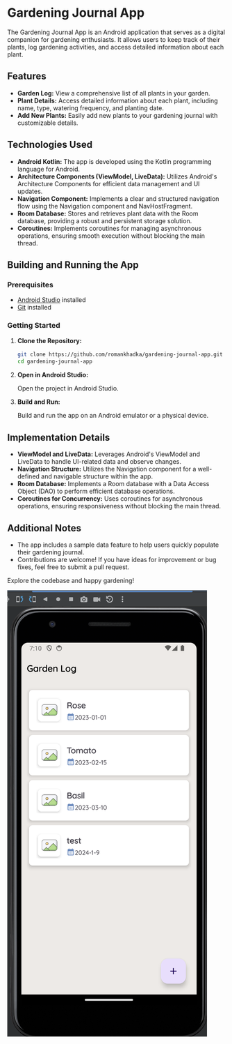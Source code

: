 # Gardening Journal App

The Gardening Journal App is an Android application that serves as a digital companion for gardening enthusiasts. It allows users to keep track of their plants, log gardening activities, and access detailed information about each plant.

## Features

- **Garden Log:** View a comprehensive list of all plants in your garden.
- **Plant Details:** Access detailed information about each plant, including name, type, watering frequency, and planting date.
- **Add New Plants:** Easily add new plants to your gardening journal with customizable details.

## Technologies Used

- **Android Kotlin:** The app is developed using the Kotlin programming language for Android.
- **Architecture Components (ViewModel, LiveData):** Utilizes Android's Architecture Components for efficient data management and UI updates.
- **Navigation Component:** Implements a clear and structured navigation flow using the Navigation component and NavHostFragment.
- **Room Database:** Stores and retrieves plant data with the Room database, providing a robust and persistent storage solution.
- **Coroutines:** Implements coroutines for managing asynchronous operations, ensuring smooth execution without blocking the main thread.

## Building and Running the App

### Prerequisites

- [Android Studio](https://developer.android.com/studio) installed
- [Git](https://git-scm.com/) installed

### Getting Started

1. **Clone the Repository:**

    ```bash
    git clone https://github.com/romankhadka/gardening-journal-app.git
    cd gardening-journal-app
    ```

2. **Open in Android Studio:**

    Open the project in Android Studio.

3. **Build and Run:**

    Build and run the app on an Android emulator or a physical device.

## Implementation Details

- **ViewModel and LiveData:** Leverages Android's ViewModel and LiveData to handle UI-related data and observe changes.
- **Navigation Structure:** Utilizes the Navigation component for a well-defined and navigable structure within the app.
- **Room Database:** Implements a Room database with a Data Access Object (DAO) to perform efficient database operations.
- **Coroutines for Concurrency:** Uses coroutines for asynchronous operations, ensuring responsiveness without blocking the main thread.

## Additional Notes

- The app includes a sample data feature to help users quickly populate their gardening journal.
- Contributions are welcome! If you have ideas for improvement or bug fixes, feel free to submit a pull request.

Explore the codebase and happy gardening!

![home page](./images/screenshot.png)
